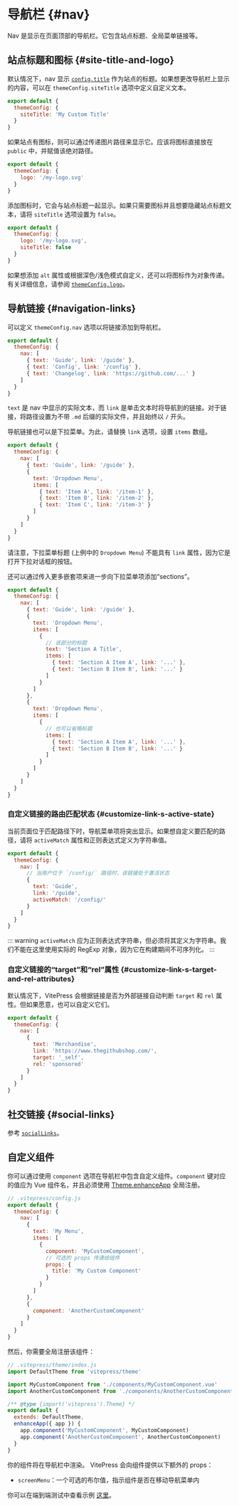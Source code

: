 # 导航栏 {#nav}

Nav 是显示在页面顶部的导航栏。它包含站点标题、全局菜单链接等。

## 站点标题和图标 {#site-title-and-logo}

默认情况下，nav 显示 [`config.title`](https://vitepress.dev/zh/site-config#title) 作为站点的标题。如果想更改导航栏上显示的内容，可以在 `themeConfig.siteTitle` 选项中定义自定义文本。

```js
export default {
  themeConfig: {
    siteTitle: 'My Custom Title'
  }
}
```

如果站点有图标，则可以通过传递图片路径来显示它。应该将图标直接放在 `public` 中，并赋值该绝对路径。

```js
export default {
  themeConfig: {
    logo: '/my-logo.svg'
  }
}
```

添加图标时，它会与站点标题一起显示。如果只需要图标并且想要隐藏站点标题文本，请将 `siteTitle` 选项设置为 `false`。

```js
export default {
  themeConfig: {
    logo: '/my-logo.svg',
    siteTitle: false
  }
}
```

如果想添加 `alt` 属性或根据深色/浅色模式自定义，还可以将图标作为对象传递。有关详细信息，请参阅 [`themeConfig.logo`](https://vitepress.dev/zh/default-theme-config#logo)。

## 导航链接 {#navigation-links}

可以定义 `themeConfig.nav` 选项以将链接添加到导航栏。

```js
export default {
  themeConfig: {
    nav: [
      { text: 'Guide', link: '/guide' },
      { text: 'Config', link: '/config' },
      { text: 'Changelog', link: 'https://github.com/...' }
    ]
  }
}
```

`text` 是 nav 中显示的实际文本，而 `link` 是单击文本时将导航到的链接。对于链接，将路径设置为不带 `.md` 后缀的实际文件，并且始终以 `/` 开头。

导航链接也可以是下拉菜单。为此，请替换 `link` 选项，设置 `items` 数组。

```js
export default {
  themeConfig: {
    nav: [
      { text: 'Guide', link: '/guide' },
      {
        text: 'Dropdown Menu',
        items: [
          { text: 'Item A', link: '/item-1' },
          { text: 'Item B', link: '/item-2' },
          { text: 'Item C', link: '/item-3' }
        ]
      }
    ]
  }
}
```

请注意，下拉菜单标题 (上例中的 `Dropdown Menu`) 不能具有 `link` 属性，因为它是打开下拉对话框的按钮。

还可以通过传入更多嵌套项来进一步向下拉菜单项添加“sections”。

```js
export default {
  themeConfig: {
    nav: [
      { text: 'Guide', link: '/guide' },
      {
        text: 'Dropdown Menu',
        items: [
          {
            // 该部分的标题
            text: 'Section A Title',
            items: [
              { text: 'Section A Item A', link: '...' },
              { text: 'Section B Item B', link: '...' }
            ]
          }
        ]
      },
      {
        text: 'Dropdown Menu',
        items: [
          {
            // 也可以省略标题
            items: [
              { text: 'Section A Item A', link: '...' },
              { text: 'Section B Item B', link: '...' }
            ]
          }
        ]
      }
    ]
  }
}
```

### 自定义链接的路由匹配状态 {#customize-link-s-active-state}

当前页面位于匹配路径下时，导航菜单项将突出显示。如果想自定义要匹配的路径，请将 `activeMatch` 属性和正则表达式定义为字符串值。

```js
export default {
  themeConfig: {
    nav: [
      // 当用户位于 `/config/` 路径时，该链接处于激活状态
      {
        text: 'Guide',
        link: '/guide',
        activeMatch: '/config/'
      }
    ]
  }
}
```

::: warning
`activeMatch` 应为正则表达式字符串，但必须将其定义为字符串。我们不能在这里使用实际的 RegExp 对象，因为它在构建期间不可序列化。
:::

### 自定义链接的“target”和“rel”属性 {#customize-link-s-target-and-rel-attributes}

默认情况下，VitePress 会根据链接是否为外部链接自动判断 `target` 和 `rel` 属性。但如果愿意，也可以自定义它们。

```js
export default {
  themeConfig: {
    nav: [
      {
        text: 'Merchandise',
        link: 'https://www.thegithubshop.com/',
        target: '_self',
        rel: 'sponsored'
      }
    ]
  }
}
```

## 社交链接 {#social-links}

参考 [`socialLinks`](https://vitepress.dev/zh/default-theme-config#sociallinks)。

## 自定义组件

你可以通过使用 `component` 选项在导航栏中包含自定义组件。`component` 键对应的值应为 Vue 组件名，并且必须使用 [Theme.enhanceApp](https://vitepress.dev/zh/guide/custom-theme#theme-interface) 全局注册。

```js
// .vitepress/config.js
export default {
  themeConfig: {
    nav: [
      {
        text: 'My Menu',
        items: [
          {
            component: 'MyCustomComponent',
            // 可选的 props 传递给组件
            props: {
              title: 'My Custom Component'
            }
          }
        ]
      },
      {
        component: 'AnotherCustomComponent'
      }
    ]
  }
}
```

然后，你需要全局注册该组件：

```js
// .vitepress/theme/index.js
import DefaultTheme from 'vitepress/theme'

import MyCustomComponent from './components/MyCustomComponent.vue'
import AnotherCustomComponent from './components/AnotherCustomComponent.vue'

/** @type {import('vitepress').Theme} */
export default {
  extends: DefaultTheme,
  enhanceApp({ app }) {
    app.component('MyCustomComponent', MyCustomComponent)
    app.component('AnotherCustomComponent', AnotherCustomComponent)
  }
}
```

你的组件将在导航栏中渲染。 VitePress 会向组件提供以下额外的 props：

- `screenMenu`：一个可选的布尔值，指示组件是否在移动导航菜单内

你可以在端到端测试中查看示例 [这里](https://github.com/vuejs/vitepress/tree/main/__tests__/e2e/.vitepress)。
